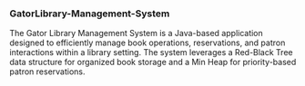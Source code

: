 ### GatorLibrary-Management-System

The Gator Library Management System is a Java-based application designed to efficiently manage book operations, reservations, and patron interactions within a library setting. The system leverages a Red-Black Tree data structure for organized book storage and a Min Heap for priority-based patron reservations.

